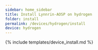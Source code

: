 ```yaml
---
sidebar: home_sidebar
title: Install Lynnrin-AOSP on hydrogen
folder: install
permalink: /devices/hydrogen/install
device: hydrogen
---
```

{% include templates/device_install.md %}
